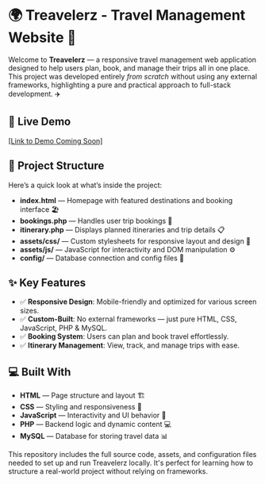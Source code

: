<h1>🌍 Treavelerz - Travel Management Website 🧳</h1>

<p>
  Welcome to <strong>Treavelerz</strong> — a responsive travel management web application designed to help users plan, book, and manage their trips all in one place. This project was developed entirely <em>from scratch</em> without using any external frameworks, highlighting a pure and practical approach to full-stack development. ✈️
</p>

<h2>🚀 Live Demo</h2>
<p><a href="#" target="_blank">[Link to Demo Coming Soon]</a></p>

<h2>📂 Project Structure</h2>
<p>Here’s a quick look at what’s inside the project:</p>
<ul>
  <li><strong>index.html</strong> — Homepage with featured destinations and booking interface 🏖️</li>
  <li><strong>bookings.php</strong> — Handles user trip bookings 📆</li>
  <li><strong>itinerary.php</strong> — Displays planned itineraries and trip details 📋</li>
  <li><strong>assets/css/</strong> — Custom stylesheets for responsive layout and design 🎨</li>
  <li><strong>assets/js/</strong> — JavaScript for interactivity and DOM manipulation ⚙️</li>
  <li><strong>config/</strong> — Database connection and config files 🔐</li>
</ul>

<h2>✨ Key Features</h2>
<ul>
  <li>✅ <strong>Responsive Design</strong>: Mobile-friendly and optimized for various screen sizes.</li>
  <li>✅ <strong>Custom-Built</strong>: No external frameworks — just pure HTML, CSS, JavaScript, PHP & MySQL.</li>
  <li>✅ <strong>Booking System</strong>: Users can plan and book travel effortlessly.</li>
  <li>✅ <strong>Itinerary Management</strong>: View, track, and manage trips with ease.</li>
</ul>

<h2>💻 Built With</h2>
<ul>
  <li><strong>HTML</strong> — Page structure and layout 🏗️</li>
  <li><strong>CSS</strong> — Styling and responsiveness 🎨</li>
  <li><strong>JavaScript</strong> — Interactivity and UI behavior 🔧</li>
  <li><strong>PHP</strong> — Backend logic and dynamic content 💻</li>
  <li><strong>MySQL</strong> — Database for storing travel data 📊</li>
</ul>

<p>
  This repository includes the full source code, assets, and configuration files needed to set up and run Treavelerz locally. It's perfect for learning how to structure a real-world project without relying on frameworks.
</p>
